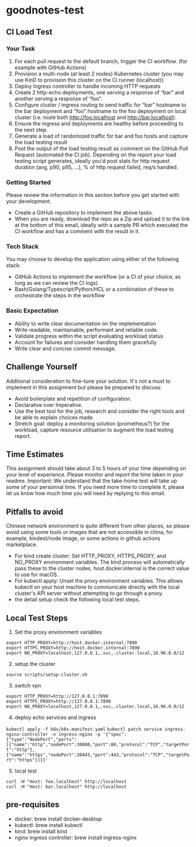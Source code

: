 # goodnotes-test

## CI Load Test

### Your Task

1. For each pull request to the default branch, trigger the CI workflow. (for example with GitHub Actions)
2. Provision a multi-node (at least 2 nodes) Kubernetes cluster (you may use KinD to provision this cluster on the CI runner (localhost))
3. Deploy Ingress controller to handle incoming HTTP requests
4. Create 2 http-echo deployments, one serving a response of “bar” and another serving a response of “foo”.
5. Configure cluster / ingress routing to send traffic for “bar” hostname to the bar deployment and “foo” hostname to the foo deployment on local cluster (i.e. route both http://foo.localhost and http://bar.localhost).
6. Ensure the ingress and deployments are healthy before proceeding to the next step.
7. Generate a load of randomized traffic for bar and foo hosts and capture the load testing result
8. Post the output of the load testing result as comment on the GitHub Pull Request (automated the CI job). Depending on the report your load testing script generates, ideally you'd post stats for http request duration (avg, p90, p95, ...), % of http request failed, req/s handled.

### Getting Started

Please review the information in this section before you get started with your development.

- Create a GitHub repository to implement the above tasks.
- When you are ready, download the repo as a Zip and upload it to the link at the bottom of this email, ideally with a sample PR which executed the CI workflow and has a comment with the result in it.

### Tech Stack

You may choose to develop the application using either of the following stack:

- GitHub Actions to implement the workflow (or a CI of your choice, as long as we can review the CI logs).
- Bash/Golang/Typescript/Python/HCL or a combination of these to orchestrate the steps in the workflow

### Basic Expectation

- Ability to write clear documentation on the implementation
- Write readable, maintainable, performant and reliable code.
- Validate progress within the script evaluating workload status
- Account for failures and consider handling them gracefully
- Write clear and concise commit message.

## Challenge Yourself

Additional consideration to fine-tune your solution. It's not a must to implement in this assignment but please be prepared to discuss:

- Avoid boilerplate and repetition of configuration.
- Declarative over Imperative.
- Use the best tool for the job, research and consider the right tools and be able to explain choices made.
- Stretch goal: deploy a monitoring solution (prometheus?) for the workload, capture resource utilisation to augment the load testing report.

## Time Estimates

This assignment should take about 3 to 5 hours of your time depending on your level of experience. Please monitor and report the time taken in your readme. Important: We understand that the take-home test will take up some of your personnal time. If you need more time to complete it, please let us know how much time you will need by replying to this email.

## Pitfalls to avoid

Chinese network environment is quite different from other places, so please avoid using some tools or images that are not accessible in china, for example, kindest/node image, or some actions in github actions marketplace.

- For kind create cluster: Set HTTP_PROXY, HTTPS_PROXY, and NO_PROXY environment variables. The kind process will automatically pass these to the cluster nodes. host.docker.internal is the correct value to use for macOS.
- For kubectl apply: Unset the proxy environment variables. This allows kubectl on your host machine to communicate directly with the local cluster's API server without attempting to go through a proxy. 
- the detail setup check the following local test steps.

## Local Test Steps

1. Set the proxy environment variables

```shell
export HTTP_PROXY=http://host.docker.internal:7890
export HTTPS_PROXY=http://host.docker.internal:7890
export NO_PROXY=localhost,127.0.0.1,.svc,.cluster.local,10.96.0.0/12
```

2. setup the cluster

`source scripts/setup-cluster.sh`

3. switch vpn

```shell
export HTTP_PROXY=http://127.0.0.1:7890
export HTTPS_PROXY=http://127.0.0.1:7890
export NO_PROXY=localhost,127.0.0.1,.svc,.cluster.local,10.96.0.0/12
```

4. deploy echo services and ingress

`kubectl apply -f k8s/k8s-manifest.yaml`
`kubectl patch service ingress-nginx-controller -n ingress-nginx -p '{"spec":{"type":"NodePort","ports":[{"name":"http","nodePort":30080,"port":80,"protocol":"TCP","targetPort":"http"},{"name":"https","nodePort":30443,"port":443,"protocol":"TCP","targetPort":"https"}]}}'`

5. local test

```shell
curl -H "Host: foo.localhost" http://localhost
curl -H "Host: bar.localhost" http://localhost
```

## pre-requisites

- docker: brew install docker-desktop
- kubectl: brew install kubectl
- kind: brew install kind
- nginx ingress controller: brew install ingress-nginx
